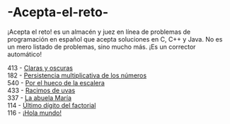 # -Acepta-el-reto-
¡Acepta el reto! es un almacén y juez en línea de problemas de programación en español que acepta soluciones en C, C++ y Java.  No es un mero listado de problemas, sino mucho más. ¡Es un corrector automático!


413 - [Claras y oscuras](/src/com/company/p413.java) 
<br>
182 - [Persistencia multiplicativa de los números](/src/com/company/P182.java)
<br>
540 - [Por el hueco de la escalera](/src/com/company/Ejercicio540.java)
<br>
433 - [Racimos de uvas](/src/com/company/Ejercicio433.java)
<br>
337 - [La abuela María](src/com/company/P337.java)
<br> 
114 - [Último dígito del factorial](/src/com/company/P114.java)
<br> 
116 - [¡Hola mundo!](/src/com/company/P116.java)
